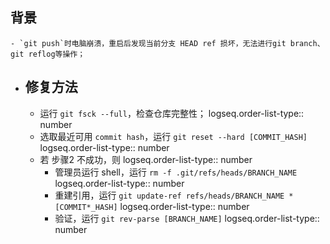## 背景
	- `git push`时电脑崩溃，重启后发现当前分支 HEAD ref 损坏，无法进行git branch、git reflog等操作；
- ## 修复方法
	- 运行 `git fsck --full`，检查仓库完整性；
	  logseq.order-list-type:: number
	- 选取最近可用 `commit hash`，运行 `git reset --hard [COMMIT_HASH]`
	  logseq.order-list-type:: number
	- 若 步骤2 不成功，则
	  logseq.order-list-type:: number
		- 管理员运行 shell，运行 `rm -f .git/refs/heads/BRANCH_NAME`
		  logseq.order-list-type:: number
		- 重建引用，运行 `git update-ref refs/heads/BRANCH_NAME *[COMMIT*_HASH]`
		  logseq.order-list-type:: number
		- 验证，运行 `git rev-parse [BRANCH_NAME]`
		  logseq.order-list-type:: number